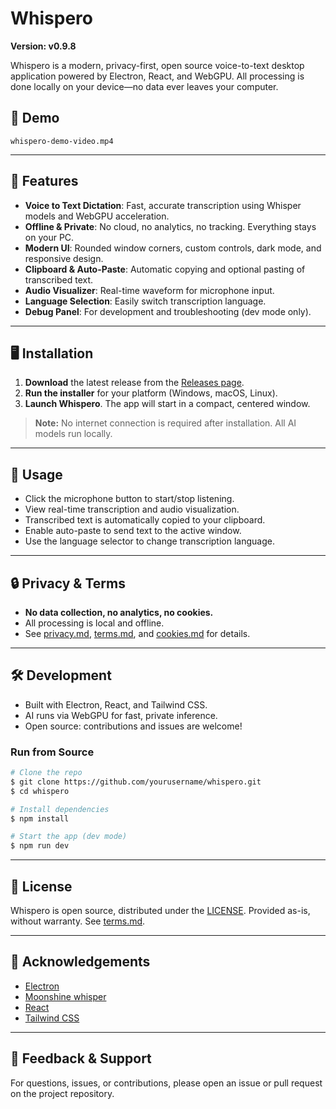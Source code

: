 # Whispero

**Version: v0.9.8**

Whispero is a modern, privacy-first, open source voice-to-text desktop application powered by Electron, React, and WebGPU. All processing is done locally on your device—no data ever leaves your computer.

## 🚀 Demo
`whispero-demo-video.mp4`

---

## 🚀 Features
- **Voice to Text Dictation**: Fast, accurate transcription using Whisper models and WebGPU acceleration.
- **Offline & Private**: No cloud, no analytics, no tracking. Everything stays on your PC.
- **Modern UI**: Rounded window corners, custom controls, dark mode, and responsive design.
- **Clipboard & Auto-Paste**: Automatic copying and optional pasting of transcribed text.
- **Audio Visualizer**: Real-time waveform for microphone input.
- **Language Selection**: Easily switch transcription language.
- **Debug Panel**: For development and troubleshooting (dev mode only).

---

## 🖥️ Installation

1. **Download** the latest release from the [Releases page](./release.md).
2. **Run the installer** for your platform (Windows, macOS, Linux).
3. **Launch Whispero**. The app will start in a compact, centered window.

> **Note:** No internet connection is required after installation. All AI models run locally.

---

## 📝 Usage
- Click the microphone button to start/stop listening.
- View real-time transcription and audio visualization.
- Transcribed text is automatically copied to your clipboard.
- Enable auto-paste to send text to the active window.
- Use the language selector to change transcription language.

---

## 🔒 Privacy & Terms
- **No data collection, no analytics, no cookies.**
- All processing is local and offline.
- See [privacy.md](./privacy.md), [terms.md](./terms.md), and [cookies.md](./cookies.md) for details.

---

## 🛠 Development
- Built with Electron, React, and Tailwind CSS.
- AI runs via WebGPU for fast, private inference.
- Open source: contributions and issues are welcome!

### Run from Source
```bash
# Clone the repo
$ git clone https://github.com/yourusername/whispero.git
$ cd whispero

# Install dependencies
$ npm install

# Start the app (dev mode)
$ npm run dev
```

---

## 📄 License
Whispero is open source, distributed under the [LICENSE](./LICENSE). Provided as-is, without warranty. See [terms.md](./terms.md).

---

## 🙏 Acknowledgements 
- [Electron](https://www.electronjs.org/)
- [Moonshine whisper](http://moonshine.web)
- [React](https://react.dev/)
- [Tailwind CSS](https://tailwindcss.com/)

---

## 📣 Feedback & Support
For questions, issues, or contributions, please open an issue or pull request on the project repository. 